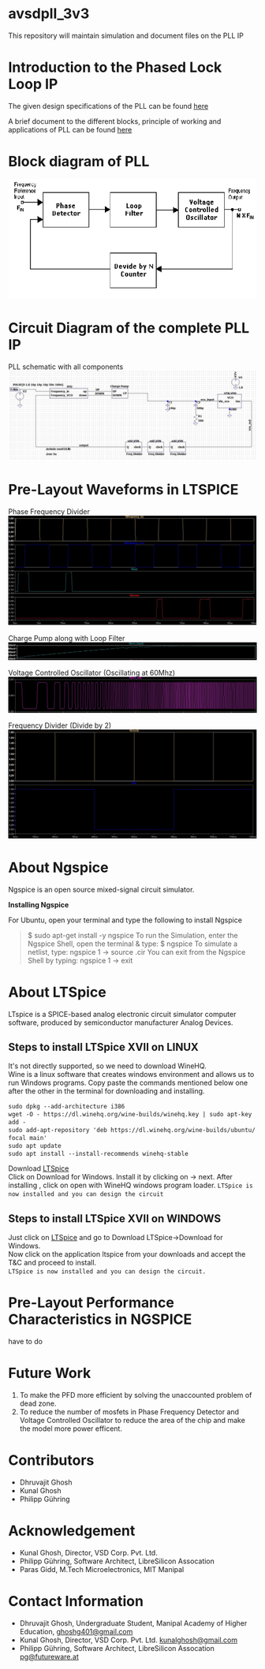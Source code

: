 # avsdpll_3v3
This repository will maintain simulation and document files on the PLL IP 

# Introduction to the Phased Lock Loop IP

The given design specifications of the PLL can be found [here](https://github.com/Dhruvajit/avsdpll_3v3/blob/master/Specifications.pdf)

A brief document to the different blocks, principle of working and applications of PLL can be found [here](https://github.com/Dhruvajit/avsdpll_3v3/blob/master/Reports/PLL_OnChipMultiplier.pdf)
# Block diagram of PLL

![](Images/Block_diagram.png)

# Circuit Diagram of the complete PLL IP

PLL schematic with all components
![](Images/PLL_Schematic.JPG)

# Pre-Layout Waveforms in LTSPICE

Phase Frequency Divider
![](Images/PFD_output.JPG)

Charge Pump along with Loop Filter
![](Images/ChargePump_output.JPG)

Voltage Controlled Oscillator (Oscillating at 60Mhz)
![](Images/VCO_output.JPG)

Frequency Divider (Divide by 2)
![](Images/FrequencyDivider_output.JPG)

# About Ngspice
Ngspice is an open source mixed-signal circuit simulator.

**Installing Ngspice**

For Ubuntu, open your terminal and type the following to install Ngspice
> $  sudo apt-get install -y ngspice
To run the Simulation, enter the Ngspice Shell, open the terminal & type:
> $ ngspice
To simulate a netlist, type:
> ngspice 1 ->  source <filename>.cir
You can exit from the Ngspice Shell by typing:
> ngspice 1 ->  exit

# About LTSpice

LTspice is a SPICE-based analog electronic circuit simulator computer software, produced by semiconductor manufacturer Analog Devices.

## Steps to install LTSpice XVII on LINUX

It's not directly supported, so we need to download WineHQ.\
Wine is a linux software that creates windows environment and allows us to run Windows programs.
Copy paste the commands mentioned below one after the other in the terminal for downloading and installing.
```
sudo dpkg --add-architecture i386
wget -O - https://dl.winehq.org/wine-builds/winehq.key | sudo apt-key add -
sudo add-apt-repository 'deb https://dl.winehq.org/wine-builds/ubuntu/ focal main'
sudo apt update
sudo apt install --install-recommends winehq-stable
```

Download [LTSpice](https://www.analog.com/en/design-center/design-tools-and-calculators/ltspice-simulator.html)\
Click on Download for Windows.
Install it by clicking on -> next.
After installing , click on open with WineHQ windows program loader.
```LTSpice is now installed and you can design the circuit```

## Steps to install LTSpice XVII on WINDOWS

Just click on [LTSpice](https://www.analog.com/en/design-center/design-tools-and-calculators/ltspice-simulator.html) and go to Download LTSpice->Download for Windows.\
Now click on the application ltspice from your downloads and accept the T&C and proceed to install.\
```LTSpice is now installed and you can design the circuit.```

# Pre-Layout Performance Characteristics in NGSPICE

have to do

# Future Work

1. To make the PFD more efficient by solving the unaccounted problem of dead zone.
2. To reduce the number of mosfets in Phase Frequency Detector and Voltage Controlled Oscillator to reduce the area of the chip and make the model more power efficent.

# Contributors

- Dhruvajit Ghosh
- Kunal Ghosh
- Philipp Gühring

# Acknowledgement

- Kunal Ghosh, Director, VSD Corp. Pvt. Ltd.
- Philipp Gühring, Software Architect, LibreSilicon Assocation
- Paras Gidd, M.Tech Microelectronics, MIT Manipal

# Contact Information

- Dhruvajit Ghosh, Undergraduate Student, Manipal Academy of Higher Education, ghoshg401@gmail.com
- Kunal Ghosh, Director, VSD Corp. Pvt. Ltd. kunalghosh@gmail.com
- Philipp Gühring, Software Architect, LibreSilicon Assocation pg@futureware.at




